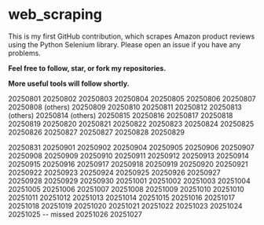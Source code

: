 # web_scraping
This is my first GitHub contribution, which scrapes Amazon product reviews using the Python Selenium library.
Please open an issue if you have any problems.

**Feel free to follow, star, or fork my repositories.**

**More useful tools will follow shortly.**

20250801
20250802
20250803
20250804
20250805
20250806
20250807
20250808 (others)
20250809
20250810
20250811
20250812
20250813 (others)
20250814 (others)
20250815
20250816
20250817
20250818
20250819
20250820
20250821
20250822
20250823
20250824
20250825
20250826
20250827
20250827
20250828
20250829
 
20250831
20250901
20250902
20250904
20250905
20250906
20250907
20250908
20250909
20250910
20250911
20250912
20250913
20250914
20250915
20250916
20250917
20250918
20250919
20250920
20250921
20250922
20250923
20250924
20250925
20250926
20250927
20250928
20250929
20250930
20251001
20251002
20251003
20251004
20251005
20251006
20251007
20251008
20251009
20251010
20251010
20251011
20251012
20251013
20251014
20251015
20251016
20251017
20251018
20251019
20251020
20251021
20251022
20251023
20251024
20251025 -- missed
20251026
20251027

